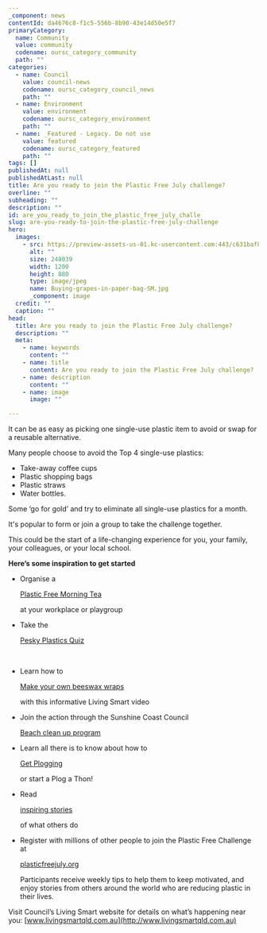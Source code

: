 ```yaml
---
_component: news
contentId: da4676c8-f1c5-556b-8b90-43e14d50e5f7
primaryCategory:
  name: Community
  value: community
  codename: oursc_category_community
  path: ""
categories:
  - name: Council
    value: council-news
    codename: oursc_category_council_news
    path: ""
  - name: Environment
    value: environment
    codename: oursc_category_environment
    path: ""
  - name: _Featured - Legacy. Do not use
    value: featured
    codename: oursc_category_featured
    path: ""
tags: []
publishedAt: null
publishedAtLast: null
title: Are you ready to join the Plastic Free July challenge?
overline: ""
subheading: ""
description: ""
id: are_you_ready_to_join_the_plastic_free_july_challe
slug: are-you-ready-to-join-the-plastic-free-july-challenge
hero:
  images:
    - src: https://preview-assets-us-01.kc-usercontent.com:443/c631baf8-1b46-001f-580c-d0001b68b4a8/fbcf59cc-0dc8-4a19-8830-645aa24dd760/Buying-grapes-in-paper-bag-SM.jpg
      alt: ""
      size: 248039
      width: 1200
      height: 880
      type: image/jpeg
      name: Buying-grapes-in-paper-bag-SM.jpg
      _component: image
  credit: ""
  caption: ""
head:
  title: Are you ready to join the Plastic Free July challenge?
  description: ""
  meta:
    - name: keywords
      content: ""
    - name: title
      content: Are you ready to join the Plastic Free July challenge?
    - name: description
      content: ""
    - name: image
      image: ""

---
```

It can be as easy as picking one single-use plastic item to avoid or swap for a reusable alternative. 

Many people choose to avoid the Top 4 single-use plastics:

*   Take-away coffee cups
*   Plastic shopping bags
*   Plastic straws
*   Water bottles. 

Some ‘go for gold’ and try to eliminate all single-use plastics for a month.

It's popular to form or join a group to take the challenge together.

This could be the start of a life-changing experience for you, your family, your colleagues, or your local school.

**Here’s some inspiration to get started**

*   Organise a

    [Plastic Free Morning Tea](https://www.plasticfreejuly.org/campaigns/plastic-free-morning-tea/)


    at your workplace or playgroup

*   Take the 

    [Pesky Plastics Quiz](https://www.livingsmartqld.com.au/articles/not_sure_what_plastics_you_can_change/)


     

*   Learn how to 

    [Make your own beeswax wraps](https://www.livingsmartqld.com.au/articles/diy-reusable-beeswax-wraps/)


    with this informative Living Smart video

*   Join the action through the Sunshine Coast Council 

    [Beach clean up program](https://www.sunshinecoast.qld.gov.au/Environment/Get-Involved-in-Conservation/Beach-clean-up-program)


*   Learn all there is to know about how to

    [Get Plogging](https://www.cleanup.org.au/plogging-guide)


    or start a Plog a Thon!

*   Read

    [inspiring stories](https://www.plasticfreejuly.org/what-others-do/)


    of what others do

*   Register with millions of other people to join the Plastic Free Challenge at

    [plasticfreejuly.org](https://www.plasticfreejuly.org/take-the-challenge/)


    Participants receive weekly tips to help them to keep motivated, and enjoy stories from others around the world who are reducing plastic in their lives.

Visit Council’s Living Smart website for details on what’s happening near you: [www.livingsmartqld.com.au](http://www.livingsmartqld.com.au)
